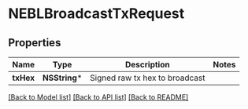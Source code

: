 # NEBLBroadcastTxRequest

## Properties
Name | Type | Description | Notes
------------ | ------------- | ------------- | -------------
**txHex** | **NSString*** | Signed raw tx hex to broadcast | 

[[Back to Model list]](../README.md#documentation-for-models) [[Back to API list]](../README.md#documentation-for-api-endpoints) [[Back to README]](../README.md)


